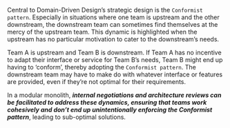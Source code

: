 Central to Domain-Driven Design’s strategic design is the `Conformist pattern`. Especially in situations where one team is upstream and the other downstream, the downstream team can sometimes find themselves at the mercy of the upstream team. This dynamic is highlighted when the upstream has no particular motivation to cater to the downstream’s needs.

Team A is upstream and Team B is downstream. If Team A has no incentive to adapt their interface or service for Team B’s needs, Team B might end up having to ‘conform’, thereby adopting the `Conformist pattern`. The downstream team may have to make do with whatever interface or features are provided, even if they’re not optimal for their requirements.

In a modular monolith, ***internal negotiations and architecture reviews can be facilitated to address these dynamics, ensuring that teams work cohesively and don’t end up unintentionally enforcing the Conformist pattern***, leading to sub-optimal solutions.
